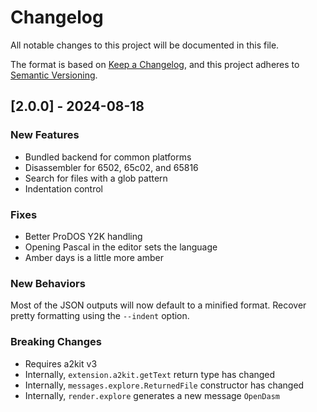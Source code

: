 # Changelog

All notable changes to this project will be documented in this file.

The format is based on [Keep a Changelog](https://keepachangelog.com/en/1.1.0/),
and this project adheres to [Semantic Versioning](https://semver.org/spec/v2.0.0.html).

## [2.0.0] - 2024-08-18

### New Features

* Bundled backend for common platforms
* Disassembler for 6502, 65c02, and 65816
* Search for files with a glob pattern
* Indentation control

### Fixes

* Better ProDOS Y2K handling
* Opening Pascal in the editor sets the language
* Amber days is a little more amber

### New Behaviors

Most of the JSON outputs will now default to a minified format.  Recover pretty formatting using the `--indent` option.

### Breaking Changes

* Requires a2kit v3
* Internally, `extension.a2kit.getText` return type has changed
* Internally, `messages.explore.ReturnedFile` constructor has changed
* Internally, `render.explore` generates a new message `OpenDasm`
